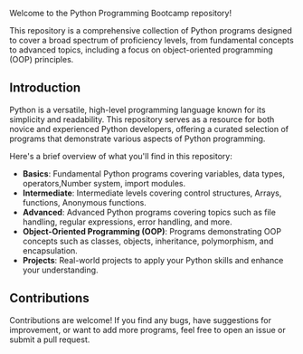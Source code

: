 Welcome to the Python Programming Bootcamp repository!

This repository is a comprehensive collection of Python programs designed to cover a broad spectrum of proficiency levels, from fundamental concepts to advanced topics, including a focus on object-oriented programming (OOP) principles.

## Introduction

Python is a versatile, high-level programming language known for its simplicity and readability. This repository serves as a resource for both novice and experienced Python developers, offering a curated selection of programs that demonstrate various aspects of Python programming.

 Here's a brief overview of what you'll find in this repository:

- **Basics**: Fundamental Python programs covering variables, data types, operators,Number system, import modules.
- **Intermediate**: Intermediate levels covering control structures, Arrays, functions, Anonymous functions.
- **Advanced**: Advanced Python programs covering topics such as file handling, regular expressions, error handling, and more.
- **Object-Oriented Programming (OOP)**: Programs demonstrating OOP concepts such as classes, objects, inheritance, polymorphism, and encapsulation.
- **Projects**: Real-world projects to apply your Python skills and enhance your understanding.

## Contributions

Contributions are welcome! If you find any bugs, have suggestions for improvement, or want to add more programs, feel free to open an issue or submit a pull request.
